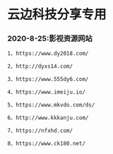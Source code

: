 # 云边科技分享专用
### 2020-8-25:影视资源网站
```html
1、https://www.dy2018.com/
```
```html
2、http://dyxs14.com/
```
```html
3、https://www.555dy6.com/
```
```html
4、https://www.imeiju.io/
```
```html
5、https://www.mkvdo.com/ds/
```
```html
6、http://www.kkkanju.com/
```
```html
7、https://nfxhd.com/
```
```html
8、https://www.ck180.net/
```


